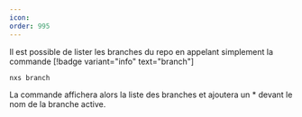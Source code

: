 ```yaml
---
icon: 
order: 995
---
```

Il est possible de lister les branches du repo en appelant simplement la commande [!badge variant="info" text="branch"]

```console
nxs branch
```

La commande affichera alors la liste des branches et ajoutera un * devant le nom de la branche active.